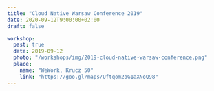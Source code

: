 ```yaml
---
title: "Cloud Native Warsaw Conference 2019"
date: 2020-09-12T9:00:00+02:00
draft: false

workshop:
  past: true
  date: 2019-09-12
  photo: "/workshops/img/2019-cloud-native-warsaw-conference.png"
  place:
    name: "WeWork, Krucz 50"
    link: "https://goo.gl/maps/Uftqom2oG1aXNoQ98"
---
```

